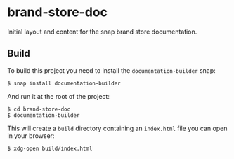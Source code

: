 # brand-store-doc

Initial layout and content for the snap brand store documentation.

## Build

To build this project you need to install the `documentation-builder` snap:

    $ snap install documentation-builder

And run it at the root of the project:

    $ cd brand-store-doc
    $ documentation-builder

This will create a `build` directory containing an `index.html` file you can open in your browser:

    $ xdg-open build/index.html
